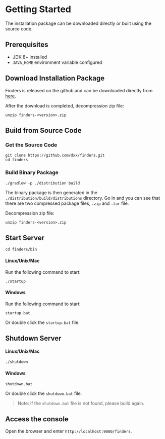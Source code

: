 # Getting Started

The installation package can be downloaded directly or built using the source code.

## Prerequisites

* JDK 8+ installed
* `JAVA_HOME` environment variable configured

## Download Installation Package

Finders is released on the github and can be downloaded directly from [here](https://github.com/dxx/finders/releases).

After the download is completed, decompression zip file:

```shell
unzip finders-<version>.zip
```

## Build from Source Code

### Get the Source Code

```shell
git clone https://github.com/dxx/finders.git
cd finders
```

### Build Binary Package

```shell
./gradlew -p ./distribution build
```

The binary package is then generated in the `./distribution/build/distributions` directory. Go in and you can see that there are two compressed package files,  `.zip` and `.tar` file.

Decompression zip file:

```shell
unzip finders-<version>.zip
```

## Start Server

```shell
cd finders/bin
```

#### Linux/Unix/Mac

Run the following command to start:

```shell
./startup
```

#### Windows

Run the following command to start:

```shell
startup.bat
```

Or double click the `startup.bat` file.

## Shutdown Server

#### Linux/Unix/Mac

```shell
./shutdown
```

#### Windows

```
shutdown.bat
```

Or double click the `shutdown.bat` file.

> Note: if the `shutdown.bat` file is not found, please build again.

## Access the console

Open the browser and enter `http://localhost:9080/finders`.

